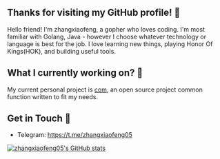 ## Thanks for visiting my GitHub profile! 👋

Hello friend! I'm zhangxiaofeng, a gopher who loves coding. I'm most familiar with Golang, Java - however I choose whatever technology or language is best for the job. I love learning new things, playing Honor Of Kings(HOK), and building useful tools.

## What I currently working on? :purple_heart:
My current personal project is [com](https://github.com/zhangxiaofeng05/com), an open source project common function written to fit my needs.

## Get in Touch 🌱
 - Telegram: https://t.me/zhangxiaofeng05

<!-- https://github.com/anuraghazra/github-readme-stats -->
[![zhangxiaofeng05's GitHub stats](https://github-readme-stats.vercel.app/api?username=zhangxiaofeng05&count_private=true&show_icons=true)](https://github.com/pulls?q=author%3Azhangxiaofeng05)

<!-- - 🔭 I’m currently working on ... -->
<!-- - 🌱 I’m currently learning ... -->
<!-- - 👯 I’m looking to collaborate on ... -->
<!-- - 🤔 I’m looking for help with ... -->
<!-- - 💬 Ask me about ... -->
<!-- - 📫 How to reach me: ... -->
<!-- - 😄 Pronouns: ... -->
<!-- - ⚡ Fun fact: ... -->
